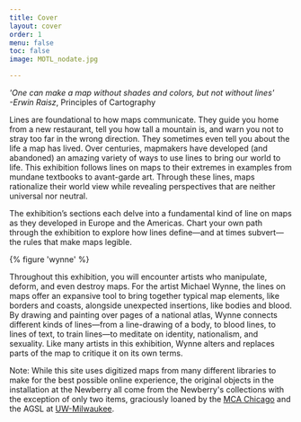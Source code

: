 ```yaml
---
title: Cover
layout: cover
order: 1
menu: false
toc: false
image: MOTL_nodate.jpg

---
```


*'One can make a map without shades and colors, but not without lines'*  
*-Erwin Raisz*, Principles of Cartography  
 
Lines are foundational to how maps communicate. They guide you home from a new restaurant, tell you how tall a mountain is, and warn you not to stray too far in the wrong direction. They sometimes even tell you about the life a map has lived. Over centuries, mapmakers have developed (and abandoned) an amazing variety of ways to use lines to bring our world to life. This exhibition follows lines on maps to their extremes in examples from mundane textbooks to avant-garde art. Through these lines, maps rationalize their world view while  revealing perspectives that are neither universal nor neutral. 

The exhibition’s sections each delve into a fundamental kind of line on maps as they developed in Europe and the Americas. Chart your own path through the exhibition to explore how lines define—and at times subvert—the rules that make maps legible.  

{% figure 'wynne' %}

Throughout this exhibition, you will encounter artists who manipulate, deform, and even destroy maps. For the artist Michael Wynne, the lines on maps offer an expansive tool to bring together typical map elements, like borders and coasts, alongside unexpected insertions, like bodies and blood. By drawing and painting over pages of a national atlas, Wynne connects different kinds of lines—from a line-drawing of a body, to blood lines, to lines of text, to train lines—to meditate on identity, nationalism, and sexuality. Like many artists in this exhibition, Wynne alters and replaces parts of the map to critique it on its own terms.

Note: While this site uses digitized maps from many different libraries to make for the best possible online experience, the original objects in the installation at the Newberry all come from the Newberry's collections with the exception of only two items, graciously loaned by the [MCA Chicago](https://mcachicago.org/) and the AGSL at [UW-Milwaukee](uwm.edu/libraries/agsl/).